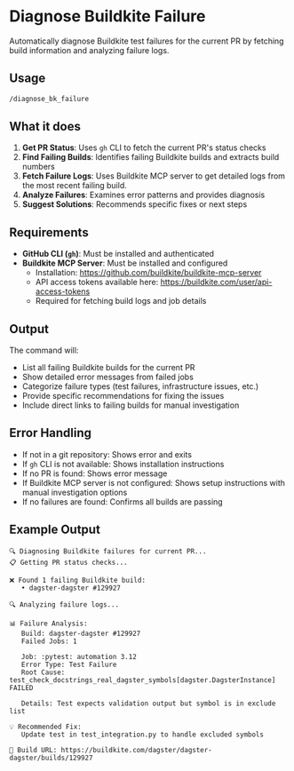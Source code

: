 # Diagnose Buildkite Failure

Automatically diagnose Buildkite test failures for the current PR by fetching build information and analyzing failure logs.

## Usage

```bash
/diagnose_bk_failure
```

## What it does

1. **Get PR Status**: Uses `gh` CLI to fetch the current PR's status checks
2. **Find Failing Builds**: Identifies failing Buildkite builds and extracts build numbers
3. **Fetch Failure Logs**: Uses Buildkite MCP server to get detailed logs from the most recent failing build. 
4. **Analyze Failures**: Examines error patterns and provides diagnosis
5. **Suggest Solutions**: Recommends specific fixes or next steps

## Requirements

- **GitHub CLI (`gh`)**: Must be installed and authenticated
- **Buildkite MCP Server**: Must be installed and configured
  - Installation: https://github.com/buildkite/buildkite-mcp-server
  - API access tokens available here: https://buildkite.com/user/api-access-tokens
  - Required for fetching build logs and job details

## Output

The command will:

- List all failing Buildkite builds for the current PR
- Show detailed error messages from failed jobs
- Categorize failure types (test failures, infrastructure issues, etc.)
- Provide specific recommendations for fixing the issues
- Include direct links to failing builds for manual investigation

## Error Handling

- If not in a git repository: Shows error and exits
- If `gh` CLI is not available: Shows installation instructions
- If no PR is found: Shows error message
- If Buildkite MCP server is not configured: Shows setup instructions with manual investigation options
- If no failures are found: Confirms all builds are passing

## Example Output

```
🔍 Diagnosing Buildkite failures for current PR...
📋 Getting PR status checks...

❌ Found 1 failing Buildkite build:
   • dagster-dagster #129927

🔍 Analyzing failure logs...

📊 Failure Analysis:
   Build: dagster-dagster #129927
   Failed Jobs: 1

   Job: :pytest: automation 3.12
   Error Type: Test Failure
   Root Cause: test_check_docstrings_real_dagster_symbols[dagster.DagsterInstance] FAILED

   Details: Test expects validation output but symbol is in exclude list

💡 Recommended Fix:
   Update test in test_integration.py to handle excluded symbols

🔗 Build URL: https://buildkite.com/dagster/dagster-dagster/builds/129927
```
